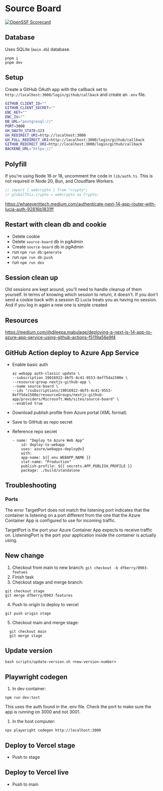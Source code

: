 # Source Board

[![OpenSSF Scorecard](https://api.scorecard.dev/projects/github.com/dfberry/source-board/badge)](https://scorecard.dev/viewer/?uri=github.com/dfberry/source-board)

## Database

Uses SQLite (`main.db`) database.

```
pnpm i
pnpm dev
```

## Setup

Create a GitHub OAuth app with the callback set to `http://localhost:3000/login/github/callback` and create an `.env` file.

```bash
GITHUB_CLIENT_ID=""
GITHUB_CLIENT_SECRET=""
ENC_KEY=""
ENC_IV=""
DB_URL="postgresql://"
PORT=3000
GH_OAUTH_STATE=123
GH_REDIRECT_URI=http://localhost:3000
GH_FULL_REDIRECT_URI=http://localhost:3000/login/github/callback
GITHUB_REDIRECT_URI=http://localhost:3000/login/github/callback
BACKEND_URL="https://"
```

## Polyfill

If you're using Node 16 or 18, uncomment the code in `lib/auth.ts`. This is not required in Node 20, Bun, and Cloudflare Workers.

```ts
// import { webcrypto } from "crypto";
// globalThis.crypto = webcrypto as Crypto;
```

https://whateverittech.medium.com/authenticate-next-14-app-router-with-lucia-auth-92816b1831ff

## Restart with clean db and cookie

- Delete cookie
- Delete `source-board` db in pgAdmin
- Create `source-board` db in pgAdmin
- run `npm run db:generate`
- run `npm run db:push`
- run `npm run dev`

## Session clean up

Old sessions are kept around, you'll need to handle cleanup of them yourself. In terms of knowing which session to return, it doesn't. If you don't send a cookie back with a session ID Lucia treats you as having no session. And if you log in again a new one is simple created

## Resources

https://medium.com/@dileepa.mabulage/deploying-a-next-js-14-app-to-azure-app-service-using-github-actions-f5119a56e9f4

## GitHub Action deploy to Azure App Service

- Enable basic auth

  ```
  az webapp auth-classic update \
  --subscription 19016922-4bf5-4c41-9553-8eff5da1500e \
  --resource-group nextjs-github-app \
  --name source-board \
  --ids "/subscriptions/19016922-4bf5-4c41-9553-8eff5da1500e/resourceGroups/nextjs-github-app/providers/Microsoft.Web/sites/source-board" \
  --enabled true
  ```

- Download publish profile from Azure portal (XML format)
- Save to GitHub as repo secret
- Reference repo secret

  ```
  - name: "Deploy to Azure Web App"
      id: deploy-to-webapp
      uses: azure/webapps-deploy@v2
      with:
      app-name: ${{ env.WEBAPP_NAME }}
      slot-name: "Production"
      publish-profile: ${{ secrets.APP_PUBLISH_PROFILE }}
      package: ./build/standalone
  ```

## Troubleshooting

### Ports

The error TargetPort does not match the listening port indicates that the container is listening on a port different from the one that the Azure Container App is configured to use for incoming traffic.

TargetPort is the port your Azure Container App expects to receive traffic on.
ListeningPort is the port your application inside the container is actually using.

## New change

1. Checkout from main to new branch: `git checkout -b dfberry/0903-featues`
2. Finish task
3. Checkout stage and merge branch:

```
git checkout stage
git merge dfberry/0903-features
```

4. Push to origin to deploy to vercel

```
git push origin stage
```

5. Checkout main and merge stage:

```
  git checkout main
  git merge stage
```

## Update version

```
bash scripts/update-version.sh <new-version-number>
```

## Playwright codegen

1. In dev container:

  ```shell
  npm run dev:test
  ```

  This uses the auth found in the .env file. Check the port to make sure the app is running on 3000 and not 3001.

1. In the host computer:

  ```shell
  npx playwright codegen http://localhost:3000
  ```

## Deploy to Vercel stage

* Push to stage

## Deploy to Vercel live

* Push to main